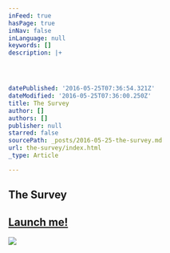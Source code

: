 ```yaml
---
inFeed: true
hasPage: true
inNav: false
inLanguage: null
keywords: []
description: |+




datePublished: '2016-05-25T07:36:54.321Z'
dateModified: '2016-05-25T07:36:00.250Z'
title: The Survey
author: []
authors: []
publisher: null
starred: false
sourcePath: _posts/2016-05-25-the-survey.md
url: the-survey/index.html
_type: Article

---
```

## The Survey

## [Launch me!][0]
![](https://the-grid-user-content.s3-us-west-2.amazonaws.com/6cb840ff-e76c-4d29-9e79-d0fcd61ab51b.png)



[0]: https://modernalkame.typeform.com/to/PgJEcV